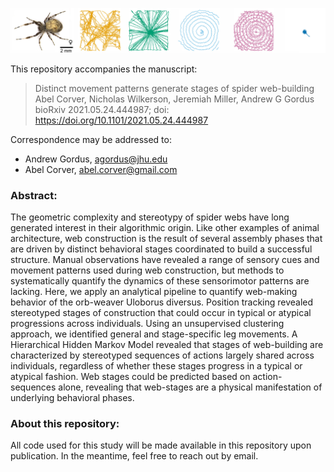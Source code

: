 ![Uloborus diversus web-making](header.jpg)

This repository accompanies the manuscript:

> Distinct movement patterns generate stages of spider web-building
> Abel Corver, Nicholas Wilkerson, Jeremiah Miller, Andrew G Gordus
> bioRxiv 2021.05.24.444987; doi: https://doi.org/10.1101/2021.05.24.444987 

Correspondence may be addressed to:
* Andrew Gordus, agordus@jhu.edu
* Abel Corver, abel.corver@gmail.com

### Abstract:
The geometric complexity and stereotypy of spider webs have long generated interest in their algorithmic origin. Like other examples of animal architecture, web construction is the result of several assembly phases that are driven by distinct behavioral stages coordinated to build a successful structure. Manual observations have revealed a range of sensory cues and movement patterns used during web construction, but methods to systematically quantify the dynamics of these sensorimotor patterns are lacking. Here, we apply an analytical pipeline to quantify web-making behavior of the orb-weaver Uloborus diversus. Position tracking revealed stereotyped stages of construction that could occur in typical or atypical progressions across individuals. Using an unsupervised clustering approach, we identified general and stage-specific leg movements. A Hierarchical Hidden Markov Model revealed that stages of web-building are characterized by stereotyped sequences of actions largely shared across individuals, regardless of whether these stages progress in a typical or atypical fashion. Web stages could be predicted based on action-sequences alone, revealing that web-stages are a physical manifestation of underlying behavioral phases.

### About this repository:
All code used for this study will be made available in this repository upon publication. In the meantime, feel free to reach out by email.